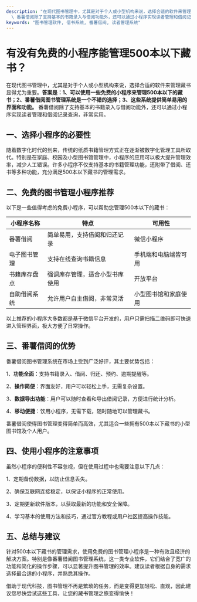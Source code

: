 ```yaml
---
description: "在现代图书管理中，尤其是对于个人或小型机构来说，选择合适的软件来管理藏书显得尤为重要。**答案是：1、可以使用一些免费的小程序来管理500本以下的藏书；2、番薯借阅图书管理系统是一个不错的选择；3、这些系统提供简单易用的界面和功能。**\
  \ 番薯借阅除了支持基本的书籍录入与借阅功能外，还可以通过小程序实现读者管理和借阅记录查询，非常实用。"
keywords: "图书管理软件, 借书系统, 番薯借阅, 读者管理系统"
---
```

# 有没有免费的小程序能管理500本以下藏书？

在现代图书管理中，尤其是对于个人或小型机构来说，选择合适的软件来管理藏书显得尤为重要。**答案是：1、可以使用一些免费的小程序来管理500本以下的藏书；2、番薯借阅图书管理系统是一个不错的选择；3、这些系统提供简单易用的界面和功能。** 番薯借阅除了支持基本的书籍录入与借阅功能外，还可以通过小程序实现读者管理和借阅记录查询，非常实用。

## 一、选择小程序的必要性

随着数字化时代的到来，传统的纸质书籍管理方式正在逐渐被数字化管理工具所取代。特别是在家庭、校园及小型图书馆管理中，小程序的应用可以极大提升管理效率，减少人工错误。许多小程序不仅支持基本的书籍管理功能，还附带了借阅、还书等多种功能，充分满足500本以下藏书的管理需求。

## 二、免费的图书管理小程序推荐

以下是一些值得考虑的免费小程序，可以帮助您管理500本以下的藏书：

| 小程序名称       | 特点                               | 可用性                    |
|------------------|-------------------------------------|--------------------------|
| 番薯借阅          | 简单易用，支持借阅和归还记录       | 微信小程序               |
| 电子图书管理      | 支持在线查询书籍信息              | 手机端和电脑端皆可用     |
| 书籍库存盘点      | 强调库存管理，适合小型书库使用     | 开放平台                 |
| 自助借阅系统      | 允许用户自主借阅，非常灵活         | 小型图书馆和家庭使用     |

以上推荐的小程序大多数都是基于微信平台开发的，用户只需扫描二维码即可快速进入管理界面，极大方便了日常操作。

## 三、番薯借阅的优势

番薯借阅图书管理系统在市场上受到广泛好评，其主要优势包括：

1、**功能全面**：支持书籍录入、借阅、归还、预约、逾期提醒等。

2、**操作简便**：界面友好，用户可以轻松上手，无需复杂设置。

3、**数据导出功能**：用户可以随时查看和导出借阅记录，方便进行统计分析。

4、**移动便捷**：饮用小程序，无需下载，随时随地可以管理藏书。

番薯借阅使得图书管理变得简单而高效，尤其适合一些拥有500本以下藏书的小型图书馆及个人用户。

## 四、使用小程序的注意事项

虽然小程序的便利性不容忽视，但在使用过程中也需要注意以下几点：

1、定期备份数据，以防止信息丢失。

2、确保互联网连接稳定，以保证小程序的正常使用。

3、定期更新软件版本，以获取最新的功能和安全保障。

4、学习基本的使用方法和技巧，通过官方教程或用户社区提高操作技能。

## 五、总结与建议

针对500本以下藏书的管理需求，使用免费的图书管理小程序是一种有效且经济的解决方案。特别是像番薯借阅图书管理系统，这一类专业软件，它们结合了宽广的功能和简化的操作步骤，可以显著提升图书管理的效率。建议读者根据自身的需求选择最合适的小程序，并熟悉其操作。

借助于现代科技，图书管理不再是繁琐的任务，而是变得更加轻松、直观，因此建议您尽快尝试这些工具，让您的藏书管理之旅变得愉快！
